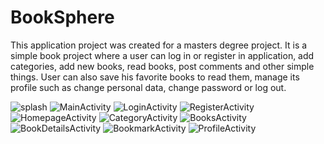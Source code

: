 # BookSphere
This application project was created for a masters degree project. It is a simple book project where a user can log in or register in application, add categories, 
add new books, read books, post comments and other simple things. User can also save his favorite books to read them, manage its profile such as change personal data,
change password or log out.

![splash](https://github.com/marijamaric99/BookSphere/assets/67763924/344bf763-af82-4d4b-a6f1-f50f57f6706e)
![MainActivity](https://github.com/marijamaric99/BookSphere/assets/67763924/9055b3ec-6c44-4de2-8932-7059e4523efd)
![LoginActivity](https://github.com/marijamaric99/BookSphere/assets/67763924/1be2d27f-e4cf-46f2-91d8-8ea1441141e7)
![RegisterActivity](https://github.com/marijamaric99/BookSphere/assets/67763924/7ef567b7-9de3-48fc-b877-16062d376355)
![HomepageActivity](https://github.com/marijamaric99/BookSphere/assets/67763924/4b5233ad-7091-445e-ab15-b547b4b08d91)
![CategoryActivity](https://github.com/marijamaric99/BookSphere/assets/67763924/509d28aa-fea4-40fb-918f-7372dd5d6892)
![BooksActivity](https://github.com/marijamaric99/BookSphere/assets/67763924/5d6f567a-e8b4-4a3d-91ba-1a46413218a2)
![BookDetailsActivity](https://github.com/marijamaric99/BookSphere/assets/67763924/3e6d39f4-04eb-4b59-b8fd-7e0633fcce85)
![BookmarkActivity](https://github.com/marijamaric99/BookSphere/assets/67763924/2aa78689-75c9-4b4e-b3cf-ce92e3ac319a)
![ProfileActivity](https://github.com/marijamaric99/BookSphere/assets/67763924/b5fa9d93-1deb-4980-9c05-b132100d9a4a)





